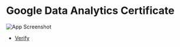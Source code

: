 # Google Data Analytics Certificate

![App Screenshot](https://i.imgur.com/zuIJqCE.jpg)

- [Verify](https://www.credly.com/badges/cd3695c4-e20b-4201-840c-823dca194903/public_url)
